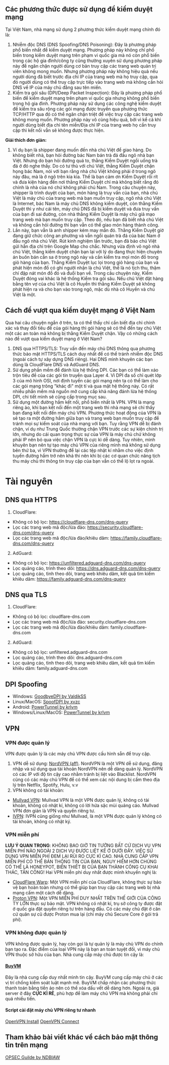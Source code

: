 ## Các phương thức được sử dụng để kiểm duyệt mạng
Tại Việt Nam, nhà mạng sử dụng 2 phương thức kiểm duyệt mạng chính đó là:
 1. Nhiễm độc DNS (DNS Spoofing/DNS Poisoning): Đây là phương pháp phổ biến nhất để kiểm duyệt mạng. Phương pháp này không chỉ phổ biến trong kiểm duyệt mạng trên phạm vi quốc gia mà nó còn phổ biến trong các hộ gia đình/công ty cũng thường xuyên sử dụng phương pháp này để ngăn chặn người dùng cơ bản truy cập các trang web quản trị viên không mong muốn. Nhưng phương pháp này không hiệu quả nếu người dùng đã biết trước địa chỉ IP của trang web mà họ truy cập, qua đó người dùng có thể truy cập trực tiếp vào trang web mà không cần hỏi DNS về IP của máy chủ đằng sau tên miền.
 2. Kiểm tra gói sâu (DPI/Deep Packet Inspection): Đây là phương pháp phổ biến để kiểm duyệt mạng trên phạm vi quốc gia nhưng không phổ biến trong hộ gia đình. Phương pháp này sử dụng các công nghệ kiểm duyệt để kiểm tra sâu rộng các gói mạng được truyền qua phương thức TCP/HTTP qua đó có thể ngăn chặn triệt để việc truy cập các trang web không mong muốn. Phương pháp này vô cùng hiệu quả, bởi vì kể cả khi người dùng biết địa chỉ tên miền/Địa chỉ IP của trang web họ cần truy cập thì kết nối vẫn sẽ không được thực hiện.

**Giải thích đơn giản:**

 1. Ví dụ bạn là shipper đang muốn đến nhà chú Việt để giao hàng. Do không biết nhà, bạn hỏi đường bác Nam bán trà đá đầu ngõ nhà bạn Việt. Nhưng do bạn hỏi đường quá to, thằng Kiểm Duyệt ngồi uống trà đá ở đó nghe thấy. Do có tư thù với chú Việt, thằng Kiểm Duyệt chặn họng bác Nam, nói với bạn rằng nhà chú Việt không phải ở trong ngõ này đâu, mà là ở ngõ trên kia kìa. Thế là bạn cảm ơn Kiểm Duyệt rối rít và đưa kiện hàng đến nơi thằng Kiểm Duyệt chỉ mà không biết rằng đó chính là nhà của nó chứ không phải chú Nam. Trong câu chuyện này, shipper là trình duyệt của bạn, món hàng là truy vấn của bạn, nhà chú Việt là máy chủ của trang web mà bạn muốn truy cập, ngõ nhà chú Việt là Internet, bác Nam là máy chủ DNS không kiểm duyệt, còn thằng Kiểm Duyệt thì y như cái tên, máy chủ DNS đã bị kiểm duyệt và đưa truy vấn của bạn đi sai đường, còn nhà thằng Kiểm Duyệt là máy chủ giả mạo trang web mà bạn muốn truy cập. Theo đó, nếu bạn đã biết nhà chú Việt và không cần hỏi đường thì bạn vẫn có thể giao món hàng thành công.
 2. Lần này, bạn vẫn là anh shipper kém may mắn đó. Thằng Kiểm Duyệt giờ đang giữ chức công an phường và vẫn ngồi quán trà đá của bác Nam ở đầu ngõ nhà chú Việt. Rút kinh nghiệm lần trước, bạn đã bảo chú Việt gửi hẳn địa chỉ trên Google Map cho chắc. Nhưng vừa định vô ngõ nhà chú Việt, thằng kiểm duyệt chặn bạn lại với lý do đang thực hiện chuyên án buôn bán cần sa ở trong ngõ này và cần kiểm tra mọi món đồ trong giỏ hàng của bạn. Thằng Kiểm Duyệt lục lọi trong giỏ hàng của bạn và phát hiện món đồ có ghi người nhận là chú Việt, thế là nó tịch thu, thậm chí đập nát món đồ đó và đuổi bạn về. Trong câu chuyện này, Kiểm Duyệt đóng vai khác là hệ thống Kiểm tra gói sâu. Nếu chú Việt đặt hàng bằng tên vợ của chú Việt là cô Huyền thì thằng Kiểm Duyệt sẽ không phát hiện ra và cho bạn vào trong ngõ, mặc dù nhà cô Huyền và chú Việt là một.

## Cách để vượt qua kiểm duyệt mạng ở Việt Nam
Qua hai câu chuyện ngắn ở trên, ta có thể thấy chỉ cần biết địa chỉ chính xác và thay đổi tiêu đề của gói hàng thì gói hàng sẽ có thể đến tay chú Việt một các an toàn mà không bị thằng Kiểm Duyệt chặn. Vậy có những cách nào để vượt qua kiểm duyệt mạng ở Việt Nam?
1. DNS qua HTTPS/TLS: Truy vấn đến máy chủ DNS thông qua phương thức bảo mật HTTPS/TLS cách duy nhất để có thể tránh nhiễm độc DNS (ngoài cách tự xây dựng DNS riêng). Hai DNS mình khuyên các bạn dùng là CloudFlare DNS và AdGuard DNS.
2. Sử dụng phần mềm để đánh lừa hệ thống DPI. Các bạn có thể làm xáo trộn tiêu đề của các gói tin truyền qua Layer 4. Vì DPI đa số chỉ quét lớp 3 của mô hình OSI, nơi định tuyến các gói mạng nên ta có thể làm cho các gói mạng trông "khác đi" một tí và qua mặt hệ thống này. Có rất nhiều phần mềm mã nguồn mở cung cấp khả năng đánh lừa hệ thống DPI, chi tiết mình sẽ cũng cấp trong mục sau.
3. Sử dụng một đường hầm kết nối, phổ biến nhất là VPN. VPN là mạng riêng ảo, khi bạn kết nối đến một trang web thì nhà mạng sẽ chỉ thấy bạn đang kết nối đến máy chủ VPN. Phương thức hoạt động của VPN là sẽ tạo ra một đường hầm giữa bạn và trang web bạn muốn truy cập để tránh mọi sự kiểm soát của nhà mạng với bạn. Tuy rằng VPN dễ bị đánh chặn, ví dụ như Trung Quốc thường chặn VPN trước các sự kiện chính trị lớn,  nhưng do cái quan trọng thực sự của VPN là máy chủ chứ không phải IP nên bỏ qua việc chặn VPN là cực kì dễ dàng. Tuy nhiên, mình khuyên bạn nên tự tạo máy chủ VPN của riêng mình mà không sử dụng bên thứ ba, vì VPN thường để lại các tệp nhật kí nhằm cho việc định tuyến đường hầm trở nên khả thi nên khi bị các cơ quan chức năng tịch thu máy chủ thì thông tin truy cập của bạn vẫn có thể lộ lọt ra ngoài.

# Tài nguyên
## DNS qua HTTPS
1. CloudFlare:
- Không có bộ lọc: https://cloudflare-dns.com/dns-query
- Lọc các trang web mã độc/lừa đảo: https://security.cloudflare-dns.com/dns-query
- Lọc các trang web mã độc/lừa đảo/khiêu dâm: https://family.cloudflare-dns.com/dns-query
2. AdGuard:
- Không có bộ lọc: https://unfiltered.adguard-dns.com/dns-query
- Lọc quảng cáo, trình theo dõi: https://dns.adguard-dns.com/dns-query
- Lọc quảng cáo, tình theo dõi, trang web khiêu dâm, kết quả tìm kiếm khiêu dâm: https://family.adguard-dns.com/dns-query
## DNS qua TLS
1. CloudFlare:
- Không có bộ lọc: cloudflare-dns.com
- Lọc các trang web mã độc/lừa đảo: security.cloudflare-dns.com
- Lọc các trang web mã độc/lừa đảo/khiêu dâm: family.cloudflare-dns.com
2. AdGuard:
- Không có bộ lọc: unfiltered.adguard-dns.com
- Lọc quảng cáo, trình theo dõi: dns.adguard-dns.com
- Lọc quảng cáo, tình theo dõi, trang web khiêu dâm, kết quả tìm kiếm khiêu dâm: family.adguard-dns.com
## DPI Spoofing
- Windows: [GoodbyeDPI by ValdikSS](https://github.com/ValdikSS/GoodbyeDPI)
- Linux/MacOS: [SpoofDPI by xvzc](https://github.com/xvzc/SpoofDPI)
- Android: [PowerTunnel by krlvm](https://github.com/krlvm/PowerTunnel-Android)
- Windows/Linux/MacOS: [PowerTunnel by krlvm](https://github.com/krlvm/PowerTunnel)
## VPN
### VPN được quản lý
VPN được quản lý là các máy chủ VPN được cấu hình sẵn để truy cập.
1. VPN dễ sử dụng: [NordVPN (aff)](https://go.nordvpn.net/aff_c?offer_id=658&aff_id=56406).
NordVPN là một VPN dễ sử dụng, đăng nhập và sử dụng qua tài khoản NordVPN nên dễ dàng quản lý. NordVPN có các IP với độ tin cậy cao nhằm tránh bị liệt vào Blacklist. NordVPN cũng có các máy chủ VPN để có thể xem các nội dung bị cấm theo địa lý trên Netflix, Spotify, Hulu, v.v
2. VPN không có tài khoản:
- [Mullvad VPN](https://mullvad.net/): Mullvad VPN là một VPN được quản lý, không có tài khoản, không có nhật kí, không có lời hứa sặc mùi quảng cáo. Mullvad VPN đơn giản là VPN và quyền riêng tư.
- [IVPN](https://www.ivpn.net/): IVPN cũng giống như Mullvad, là một VPN được quản lý không có tài khoản, không có nhật ký.
### VPN miễn phí
**LƯU Ý QUAN TRỌNG**: KHÔNG BAO GIỜ TIN TƯỞNG BẤT CỨ DỊCH VỤ VPN MIỄN PHÍ NÀO NGOÀI 2 DỊCH VỤ ĐƯỢC LIỆT KÊ Ở DƯỚI ĐÂY. VIỆC SỬ DỤNG VPN MIỄN PHÍ ĐEM LẠI RỦI RO CỰC KÌ CAO. NHÀ CUNG CẤP VPN MIỄN PHÍ CÓ THỂ BÁN THÔNG TIN CỦA BẠN, NGUY HIỂM HƠN CHÚNG CÓ THỂ LÀ HONEYPOT, BIẾN THIẾT BỊ CỦA BẠN THÀNH CÔNG CỤ KHAI THÁC, TẤN CÔNG!
Hai VPN miễn phí duy nhất được mình khuyến nghị là:
- [CloudFlare Warp](https://1.1.1.1/): Một VPN miễn phí của CloudFlare, không thực sự bảo vệ bạn hoàn toàn nhưng có thể giúp bạn truy cập các trang web bị nhà mạng cấm một cách dễ dàng.
- [Proton VPN](https://protonvpn.com/): Một VPN MIỄN PHÍ DUY NHẤT TRÊN THẾ GIỚI CỦA CÔNG TY LỚN thực sự bảo mật. VPN không có nhật kí, trụ sở công ty được đặt ở quốc gia đặt quyền riêng tư trên hàng đầu. Có các máy chủ đặt ở căn cứ quân sự cũ được Proton mua lại (chỉ máy chủ Secure Core ở gói trả phí).
### VPN không được quản lý
VPN không được quản lý, hay còn gọi là tự quản lý là máy chủ VPN do chính bạn tạo ra. Đặc điểm của loại VPN này là bạn an toàn tuyệt đối, vì máy chủ VPN thuộc sở hữu của bạn. Nhà cung cấp máy chủ được tin cậy là:
#### [BuyVM](https://my.frantech.ca/aff.php?aff=5042)
Đây là nhà cung cấp duy nhất mình tin cậy. BuyVM cung cấp máy chủ ở các vị trí chống kiểm soát luật mạnh mẽ. BuyVM chấp nhận các phương thức thanh toán bằng tiền ảo nên có thể xóa dấu vết dễ dàng hơn. Ngoài ra, giá server ở đây **CỰC KÌ RẺ**, phù hợp để làm máy chủ VPN mà không phải chi quá nhiều tiền.
#### Script cài đặt máy chủ VPN riêng tư nhanh
[OpenVPN Install](https://github.com/angristan/openvpn-install)
[OpenVPN Connect](https://openvpn.net/vpn-client/)
## Tham khảo bài viết khác về cách bảo mật thông tin trên mạng
[OPSEC Guilde by NDBIAW](https://github.com/ndbiaw/opsec-guide)
